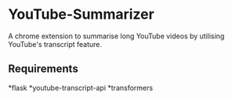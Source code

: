 # YouTube-Summarizer
A chrome extension to summarise long YouTube videos by utilising YouTube's transcript feature.

## Requirements
*flask
*youtube-transcript-api
*transformers
